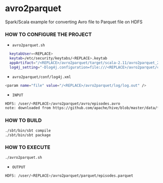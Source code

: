 # avro2parquet
Spark/Scala example for converting Avro file to Parquet file on HDFS

### HOW TO CONFIGURE THE PROJECT
- `avro2parquet.sh`
```sh
  keytabUser=<REPLACE>
  keytab=/etc/security/keytabs/<REPLACE>.keytab
  appArtifact="/<REPLACE>/avro2parquet/target/scala-2.11/avro2parquet_2.11-$appVersion.jar /user/<REPLACE>/avro2parquet/avro /user/<REPLACE>/avro2parquet/parquet"
  log4j_setting="-Dlog4j.configuration=file:///<REPLACE>/avro2parquet/conf/log4j.xml"
```
- `avro2parquet/conf/log4j.xml`
```sh
<param name="file" value="/<REPLACE>/avro2parquet/log/log.out" />
```

- `INPUT`
```sh
HDFS: /user/<REPLACE>/avro2parquet/avro/episodes.avro
note: downloaded from https://github.com/apache/hive/blob/master/data/files/episodes.avro
```

### HOW TO BUILD
```sh
./sbt/bin/sbt compile
./sbt/bin/sbt package
```

### HOW TO EXECUTE
```sh
./avro2parquet.sh
```

- `OUTPUT`
```sh
HDFS: /user/<REPLACE>/avro2parquet/parquet/episodes.parquet
```